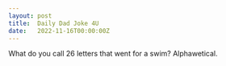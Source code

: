 ```yaml
---
layout: post
title:  Daily Dad Joke 4U
date:   2022-11-16T00:00:00Z
---
```

What do you call 26 letters that went for a swim? Alphawetical.
